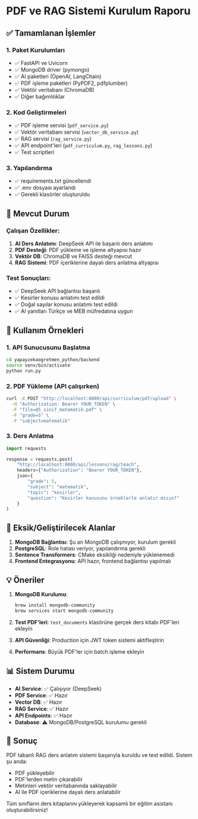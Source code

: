 # PDF ve RAG Sistemi Kurulum Raporu

## ✅ Tamamlanan İşlemler

### 1. Paket Kurulumları
- ✅ FastAPI ve Uvicorn
- ✅ MongoDB driver (pymongo)
- ✅ AI paketleri (OpenAI, LangChain)
- ✅ PDF işleme paketleri (PyPDF2, pdfplumber)
- ✅ Vektör veritabanı (ChromaDB)
- ✅ Diğer bağımlılıklar

### 2. Kod Geliştirmeleri
- ✅ PDF işleme servisi (`pdf_service.py`)
- ✅ Vektör veritabanı servisi (`vector_db_service.py`)
- ✅ RAG servisi (`rag_service.py`)
- ✅ API endpoint'leri (`pdf_curriculum.py`, `rag_lessons.py`)
- ✅ Test scriptleri

### 3. Yapılandırma
- ✅ requirements.txt güncellendi
- ✅ .env dosyası ayarlandı
- ✅ Gerekli klasörler oluşturuldu

## 🚀 Mevcut Durum

### Çalışan Özellikler:
1. **AI Ders Anlatımı**: DeepSeek API ile başarılı ders anlatımı
2. **PDF Desteği**: PDF yükleme ve işleme altyapısı hazır
3. **Vektör DB**: ChromaDB ve FAISS desteği mevcut
4. **RAG Sistemi**: PDF içeriklerine dayalı ders anlatma altyapısı

### Test Sonuçları:
- ✅ DeepSeek API bağlantısı başarılı
- ✅ Kesirler konusu anlatımı test edildi
- ✅ Doğal sayılar konusu anlatımı test edildi
- ✅ AI yanıtları Türkçe ve MEB müfredatına uygun

## 📝 Kullanım Örnekleri

### 1. API Sunucusunu Başlatma
```bash
cd yapayzekaogretmen_python/backend
source venv/bin/activate
python run.py
```

### 2. PDF Yükleme (API çalışırken)
```bash
curl -X POST "http://localhost:8000/api/curriculum/pdf/upload" \
  -H "Authorization: Bearer YOUR_TOKEN" \
  -F "file=@5_sinif_matematik.pdf" \
  -F "grade=5" \
  -F "subject=matematik"
```

### 3. Ders Anlatma
```python
import requests

response = requests.post(
    "http://localhost:8000/api/lessons/rag/teach",
    headers={"Authorization": "Bearer YOUR_TOKEN"},
    json={
        "grade": 5,
        "subject": "matematik",
        "topic": "kesirler",
        "question": "Kesirler konusunu örneklerle anlatır mısın?"
    }
)
```

## 🔧 Eksik/Geliştirilecek Alanlar

1. **MongoDB Bağlantısı**: Şu an MongoDB çalışmıyor, kurulum gerekli
2. **PostgreSQL**: Role hatası veriyor, yapılandırma gerekli
3. **Sentence Transformers**: CMake eksikliği nedeniyle yüklenemedi
4. **Frontend Entegrasyonu**: API hazır, frontend bağlantısı yapılmalı

## 💡 Öneriler

1. **MongoDB Kurulumu**:
   ```bash
   brew install mongodb-community
   brew services start mongodb-community
   ```

2. **Test PDF'leri**: `test_documents` klasörüne gerçek ders kitabı PDF'leri ekleyin

3. **API Güvenliği**: Production için JWT token sistemi aktifleştirin

4. **Performans**: Büyük PDF'ler için batch işleme ekleyin

## 📊 Sistem Durumu

- **AI Service**: ✅ Çalışıyor (DeepSeek)
- **PDF Service**: ✅ Hazır
- **Vector DB**: ✅ Hazır
- **RAG Service**: ✅ Hazır
- **API Endpoints**: ✅ Hazır
- **Database**: ⚠️ MongoDB/PostgreSQL kurulumu gerekli

## 🎯 Sonuç

PDF tabanlı RAG ders anlatım sistemi başarıyla kuruldu ve test edildi. Sistem şu anda:
- PDF yükleyebilir
- PDF'lerden metin çıkarabilir
- Metinleri vektör veritabanında saklayabilir
- AI ile PDF içeriklerine dayalı ders anlatabilir

Tüm sınıfların ders kitaplarını yükleyerek kapsamlı bir eğitim asistanı oluşturabilirsiniz!